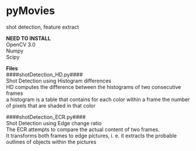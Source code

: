 # pyMovies
shot detection, feature extract

**NEED TO INSTALL** <br />
OpenCV 3.0 <br />
Numpy <br />
Scipy <br />

**Files** <br />
####shotDetection_HD.py#### <br />
Shot Detection using Histogram differences <br />
HD computes the difference between the histograms of two consecutive frames <br />
a histogram is a table that contains for each color within a frame the number of pixels that are shaded in that color <br />

####shotDetection_ECR.py#### <br />
Shot Detection using Edge change ratio <br />
The ECR attempts to compare the actual content of two frames. <br />
It transforms both frames to edge pictures, i. e. it extracts the probable outlines of objects within the pictures <br />
